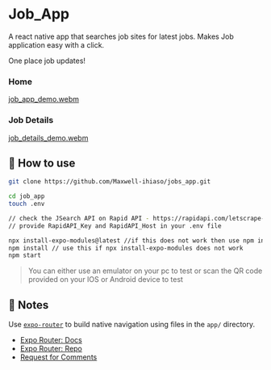 # Job_App

A react native app that searches job sites for latest jobs. Makes Job application easy with a click.

One place job updates!
### Home
[job_app_demo.webm](https://user-images.githubusercontent.com/64949174/235491573-d1e19a7a-aa78-4250-9373-20f312538dbe.webm)

### Job Details
[job_details_demo.webm](https://user-images.githubusercontent.com/64949174/235757947-bfee7c53-fc78-40d2-8b1b-71786e70f010.webm)



## 🚀 How to use

```sh
git clone https://github.com/Maxwell-ihiaso/jobs_app.git

cd job_app
touch .env

// check the JSearch API on Rapid API - https://rapidapi.com/letscrape-6bRBa3QguO5/api/jsearch
// provide RapidAPI_Key and RapidAPI_Host in your .env file

npx install-expo-modules@latest //if this does not work then use npm install
npm install // use this if npx install-expo-modules does not work
npm start
```

> You can either use an emulator on your pc to test or scan the QR code provided on your IOS or Android device to test


## 📝 Notes

Use [`expo-router`](https://expo.github.io/router) to build native navigation using files in the `app/` directory.

- [Expo Router: Docs](https://expo.github.io/router)
- [Expo Router: Repo](https://github.com/expo/router)
- [Request for Comments](https://github.com/expo/router/discussions/1)
